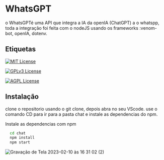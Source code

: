 
# WhatsGPT

o WhatsGPTé uma API que integra a IA da openIA (ChatGPT) a o whatspp, toda a integração foi feita com o nodeJS usando os frameworks :venom-bot, openIA, dotenv.






## Etiquetas



[![MIT License](https://img.shields.io/badge/License-MIT-green.svg)](https://choosealicense.com/licenses/mit/)

[![GPLv3 License](https://img.shields.io/badge/License-GPL%20v3-yellow.svg)](https://opensource.org/licenses/)

[![AGPL License](https://img.shields.io/badge/license-AGPL-blue.svg)](http://www.gnu.org/licenses/agpl-3.0)


## Instalação

clone o repositorio usando o git clone, depois abra no seu VScode.
use o comando CD para ir para a pasta chat e instale as dependencias do npm.

Instale as dependencias com npm

```bash
  cd chat
  npm install 
  npm start
```

![Gravação de Tela 2023-02-10 às 16 31 02 (2)](https://user-images.githubusercontent.com/109428496/218183243-c248e344-6b8d-4bea-8842-4229cfa6c437.gif)

    
